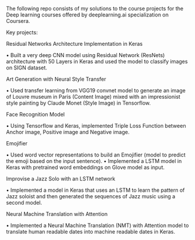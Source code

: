 The following repo consists of my solutions to the course projects for the Deep learning courses offered by deeplearning.ai specialization on Coursera.


Key projects:

Residual Networks Architecture Implementation in Keras

•	Built a very deep CNN model using Residual Network (ResNets) architecture with 50 Layers in Keras and used the model to classify images on SIGN dataset.


Art Generation with Neural Style Transfer

•	Used transfer learning from VGG19 convnet model to generate an image of Louvre museum in Paris (Content Image) mixed with an impressionist style painting by Claude Monet (Style Image) in Tensorflow. 


Face Recognition Model

•	Using Tensorflow and Keras, implemented Triple Loss Function between Anchor image, Positive image and Negative image.


Emojifier

•	Used word vector representations to build an Emojifier (model to predict the emoji based on the input sentence).
•	Implemented a LSTM model in Keras with pretrained word embeddings on Glove model as input.


Improvise a Jazz Solo with an LSTM network

•	Implemented a model in Keras that uses an LSTM to learn the pattern of Jazz soloist and then generated the sequences of Jazz music using a second model. 


Neural Machine Translation with Attention

•	Implemented a Neural Machine Translation (NMT) with Attention model to translate human readable dates into machine readable dates in Keras.

